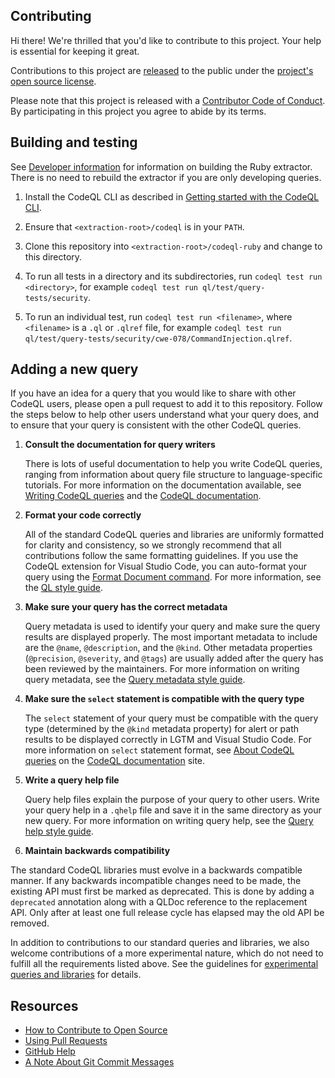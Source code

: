 ## Contributing

Hi there! We're thrilled that you'd like to contribute to this project. Your help is essential for keeping it great.

Contributions to this project are [released](https://help.github.com/articles/github-terms-of-service/#6-contributions-under-repository-license) to the public under the [project's open source license](LICENSE).

Please note that this project is released with a [Contributor Code of Conduct](CODE_OF_CONDUCT.md). By participating in this project you agree to abide by its terms.

## Building and testing

See [Developer information](docs/HOWTO.md) for information on building the Ruby extractor. There is no need to rebuild the extractor if you are only developing queries.

1. Install the CodeQL CLI as described in [Getting started with the CodeQL CLI](https://codeql.github.com/docs/codeql-cli/getting-started-with-the-codeql-cli/).

2. Ensure that `<extraction-root>/codeql` is in your `PATH`.

3. Clone this repository into `<extraction-root>/codeql-ruby` and change to this directory.

4. To run all tests in a directory and its subdirectories, run `codeql test run <directory>`, for example `codeql test run ql/test/query-tests/security`.

6. To run an individual test, run `codeql test run <filename>`, where `<filename>` is a `.ql` or `.qlref` file, for example `codeql test run ql/test/query-tests/security/cwe-078/CommandInjection.qlref`.

## Adding a new query

If you have an idea for a query that you would like to share with other CodeQL users, please open a pull request to add it to this repository.
Follow the steps below to help other users understand what your query does, and to ensure that your query is consistent with the other CodeQL queries.

1. **Consult the documentation for query writers**

   There is lots of useful documentation to help you write CodeQL queries, ranging from information about query file structure to language-specific tutorials. For more information on the documentation available, see [Writing CodeQL queries](https://codeql.github.com/docs/writing-codeql-queries/) and the [CodeQL documentation](https://codeql.github.com/docs).

2. **Format your code correctly**

   All of the standard CodeQL queries and libraries are uniformly formatted for clarity and consistency, so we strongly recommend that all contributions follow the same formatting guidelines. If you use the CodeQL extension for Visual Studio Code, you can auto-format your query using the [Format Document command](https://help.semmle.com/codeql/codeql-for-vscode/procedures/about-codeql-for-vscode.html). For more information, see the [QL style guide](https://github.com/github/codeql/blob/main/docs/ql-style-guide.md).

3. **Make sure your query has the correct metadata**

   Query metadata is used to identify your query and make sure the query results are displayed properly.
   The most important metadata to include are the `@name`, `@description`, and the `@kind`.
   Other metadata properties (`@precision`, `@severity`, and `@tags`) are usually added after the query has been reviewed by the maintainers.
   For more information on writing query metadata, see the [Query metadata style guide](https://github.com/github/codeql/blob/main/docs/query-metadata-style-guide.md).

4. **Make sure the `select` statement is compatible with the query type**

   The `select` statement of your query must be compatible with the query type (determined by the `@kind` metadata property) for alert or path results to be displayed correctly in LGTM and Visual Studio Code.
   For more information on `select` statement format, see [About CodeQL queries](https://codeql.github.com/docs/writing-codeql-queries/about-codeql-queries/#select-clause) on the [CodeQL documentation](https://codeql.github.com/docs) site.

5. **Write a query help file**

   Query help files explain the purpose of your query to other users. Write your query help in a `.qhelp` file and save it in the same directory as your new query.
   For more information on writing query help, see the [Query help style guide](https://github.com/github/codeql/blob/main/docs/query-help-style-guide.md).

6. **Maintain backwards compatibility**

The standard CodeQL libraries must evolve in a backwards compatible manner. If any backwards incompatible changes need to be made, the existing API must first be marked as deprecated. This is done by adding a `deprecated` annotation along with a QLDoc reference to the replacement API. Only after at least one full release cycle has elapsed may the old API be removed.

In addition to contributions to our standard queries and libraries, we also welcome contributions of a more experimental nature, which do not need to fulfill all the requirements listed above. See the guidelines for [experimental queries and libraries](ql/docs/experimental.md) for details.

## Resources

- [How to Contribute to Open Source](https://opensource.guide/how-to-contribute/)
- [Using Pull Requests](https://help.github.com/articles/about-pull-requests/)
- [GitHub Help](https://help.github.com)
- [A Note About Git Commit Messages](http://tbaggery.com/2008/04/19/a-note-about-git-commit-messages.html)
